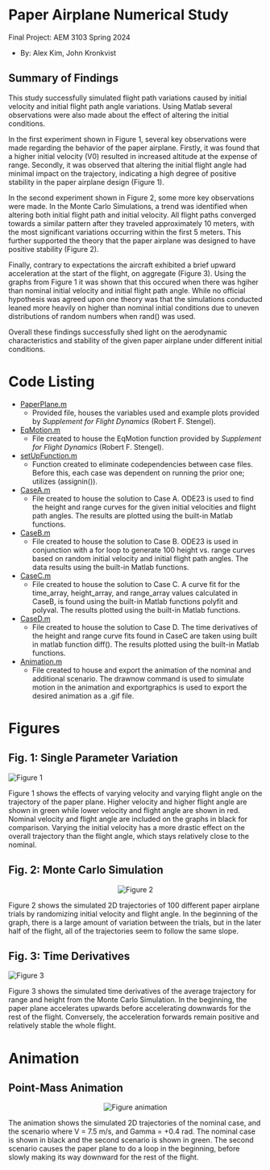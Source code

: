 # Paper Airplane Numerical Study
  Final Project: AEM 3103 Spring 2024

  - By: Alex Kim, John Kronkvist

  ## Summary of Findings
  This study successfully simulated flight path variations caused by initial velocity and initial flight path angle variations. Using Matlab several observations were also made about the effect of altering the initial conditions.

In the first experiment shown in Figure 1,  several key observations were made regarding the behavior of the paper airplane. Firstly, it was found that a higher initial velocity (V0) resulted in increased altitude at the expense of range. Secondly, it was observed that altering the initial flight angle had minimal impact on the trajectory, indicating a high degree of positive stability in the paper airplane design (Figure 1).

In the second experiment shown in Figure 2, some more key observations were made. In the Monte Carlo Simulations, a trend was identified when altering both initial flight path and initial velocity. All flight paths converged towards a similar pattern after they traveled approximately 10 meters, with the most significant variations occurring within the first 5  meters. This further supported the theory that the paper airplane was designed to have positive stability (Figure 2).

Finally, contrary to expectations the aircraft exhibited a brief upward acceleration at the start of the flight, on aggregate (Figure 3). Using the graphs from Figure 1 it was shown that this occured when there was hgiher than nominal initial velocity and initial flight path angle. While no official hypothesis was agreed upon one theory was that the simulations conducted leaned more heavily on higher than nominal initial conditions due to uneven distributions of random numbers when rand() was used. 

Overall these findings successfully shed light on the aerodynamic characteristics and stability of the given paper airplane under different initial conditions.

 
  # Code Listing
  - [PaperPlane.m](main/PaperPlane.m)
    - Provided file, houses the variables used and example plots provided by *Supplement for Flight Dynamics* (Robert F. Stengel).
  - [EqMotion.m](main/EqMotion.m)
    - File created to house the EqMotion function provided by *Supplement for Flight Dynamics* (Robert F. Stengel).
  - [setUpFunction.m](main/setUpFunction.m)
    - Function created to eliminate codependencies between case files. Before this, each case was dependent on running the prior one; utilizes (assignin()).
  - [CaseA.m](main/CaseA.m) 
    - File created to house the solution to Case A. ODE23 is used to find the height and range curves for the given initial velocities and flight path angles. The results are plotted using the built-in Matlab functions.
  - [CaseB.m](main/CaseB.m) 
    - File created to house the solution to Case B. ODE23 is used in conjunction with a for loop to generate 100 height vs. range curves based on random initial velocity and initial flight path angles. The data results using the built-in Matlab functions.
  - [CaseC.m](main/CaseC.m) 
    - File created to house the solution to Case C. A curve fit for the time_array, height_array, and range_array values calculated in CaseB, is found using the built-in Matlab functions polyfit and polyval. The results plotted using the built-in Matlab functions.
  - [CaseD.m](main/CaseD.m)
    - File created to house the solution to Case D. The time derivatives of the height and range curve fits found in CaseC are taken using built in matlab function diff(). The results plotted using the built-in Matlab functions.
  - [Animation.m](main/Animation.m) 
    - File created to house and export the animation of the nominal and additional scenario. The drawnow command is used to simulate motion in the animation and exportgraphics is used to export the desired animation as a .gif file.

  # Figures
  ## Fig. 1: Single Parameter Variation
  ![Figure 1](https://github.umn.edu/Kim01598/AEM3103/blob/main/figures/Figure%201.png)

  Figure 1 shows the effects of varying velocity and varying flight angle on the trajectory of the paper plane. Higher velocity and higher flight angle are shown in green while lower velocity and flight angle are shown in red. Nominal velocity and flight angle are included on the graphs in black for comparison. Varying the initial velocity has a more drastic effect on the overall trajectory than the flight angle, which stays relatively close to the nominal.

  ## Fig. 2: Monte Carlo Simulation
  <p align="center">
    <img src="https://media.github.umn.edu/user/28453/files/58ff6a8a-16a6-4dc0-85d4-acc07b04e3d1" alt="Figure 2">
  </p>

  Figure 2 shows the simulated 2D trajectories of 100 different paper airplane trials by randomizing initial velocity and flight angle. In the beginning of the graph, there is a large amount of variation between the trials, but in the later half of the flight, all of the trajectories seem to follow the same slope.

 ## Fig. 3: Time Derivatives
 ![Figure 3](https://github.umn.edu/Kim01598/AEM3103/blob/main/figures/Figure%203.png)
  
  Figure 3 shows the simulated time derivatives of the average trajectory for range and height from the Monte Carlo Simulation. In the beginning, the paper plane accelerates upwards before accelerating downwards for the rest of the flight. Conversely, the acceleration forwards remain positive and relatively stable the whole flight.

 # Animation
 ## Point-Mass Animation
  <p align="center">
    <img src="https://media.github.umn.edu/user/28453/files/58955536-f7d5-4857-bc17-1129fec0526c" alt="Figure animation">
  </p>
  The animation shows the simulated 2D trajectories of the nominal case, and the scenario where V = 7.5 m/s, and Gamma = +0.4 rad. The nominal case is shown in black and the second scenario is shown in green. The second scenario causes the paper plane to do a loop in the beginning, before slowly making its way downward for the rest of the flight.
